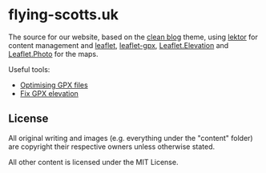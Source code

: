 # flying-scotts.uk

The source for our website, based on the [clean blog](https://github.com/BlackrockDigital/startbootstrap-clean-blog)
theme, using [lektor](https://github.com/lektor/lektor) for content management and
[leaflet](http://leafletjs.com/), [leaflet-gpx](https://github.com/mpetazzoni/leaflet-gpx),
[Leaflet.Elevation](https://github.com/MrMufflon/Leaflet.Elevation) and
[Leaflet.Photo](https://github.com/turban/Leaflet.Photo) for the maps.

Useful tools:

* [Optimising GPX files](http://labs.easyblog.it/maps/gpx-simplify-optimizer/)
* [Fix GPX elevation](http://www.gpsvisualizer.com/elevation)

## License

All original writing and images (e.g. everything under the "content" folder) are copyright their respective owners unless otherwise stated.

All other content is licensed under the MIT License.
